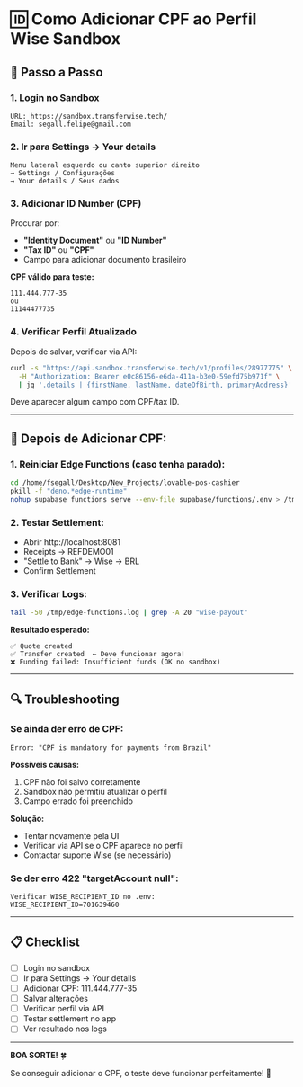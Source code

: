 # 🆔 Como Adicionar CPF ao Perfil Wise Sandbox

## 📍 Passo a Passo

### 1. **Login no Sandbox**
```
URL: https://sandbox.transferwise.tech/
Email: segall.felipe@gmail.com
```

### 2. **Ir para Settings → Your details**
```
Menu lateral esquerdo ou canto superior direito
→ Settings / Configurações
→ Your details / Seus dados
```

### 3. **Adicionar ID Number (CPF)**

Procurar por:
- **"Identity Document"** ou **"ID Number"**
- **"Tax ID"** ou **"CPF"**
- Campo para adicionar documento brasileiro

**CPF válido para teste:**
```
111.444.777-35
ou
11144477735
```

### 4. **Verificar Perfil Atualizado**

Depois de salvar, verificar via API:
```bash
curl -s "https://api.sandbox.transferwise.tech/v1/profiles/28977775" \
  -H "Authorization: Bearer e0c86156-e6da-411a-b3e0-59efd75b971f" \
  | jq '.details | {firstName, lastName, dateOfBirth, primaryAddress}'
```

Deve aparecer algum campo com CPF/tax ID.

---

## 🧪 Depois de Adicionar CPF:

### 1. **Reiniciar Edge Functions** (caso tenha parado):
```bash
cd /home/fsegall/Desktop/New_Projects/lovable-pos-cashier
pkill -f "deno.*edge-runtime"
nohup supabase functions serve --env-file supabase/functions/.env > /tmp/edge-functions.log 2>&1 &
```

### 2. **Testar Settlement:**
- Abrir http://localhost:8081
- Receipts → REFDEMO01
- "Settle to Bank" → Wise → BRL
- Confirm Settlement

### 3. **Verificar Logs:**
```bash
tail -50 /tmp/edge-functions.log | grep -A 20 "wise-payout"
```

**Resultado esperado:**
```
✅ Quote created
✅ Transfer created  ← Deve funcionar agora!
❌ Funding failed: Insufficient funds (OK no sandbox)
```

---

## 🔍 Troubleshooting

### Se ainda der erro de CPF:
```
Error: "CPF is mandatory for payments from Brazil"
```

**Possíveis causas:**
1. CPF não foi salvo corretamente
2. Sandbox não permitiu atualizar o perfil
3. Campo errado foi preenchido

**Solução:**
- Tentar novamente pela UI
- Verificar via API se o CPF aparece no perfil
- Contactar suporte Wise (se necessário)

### Se der erro 422 "targetAccount null":
```
Verificar WISE_RECIPIENT_ID no .env:
WISE_RECIPIENT_ID=701639460
```

---

## 📋 Checklist

- [ ] Login no sandbox
- [ ] Ir para Settings → Your details
- [ ] Adicionar CPF: 111.444.777-35
- [ ] Salvar alterações
- [ ] Verificar perfil via API
- [ ] Testar settlement no app
- [ ] Ver resultado nos logs

---

**BOA SORTE!** 🍀

Se conseguir adicionar o CPF, o teste deve funcionar perfeitamente! 🎯

